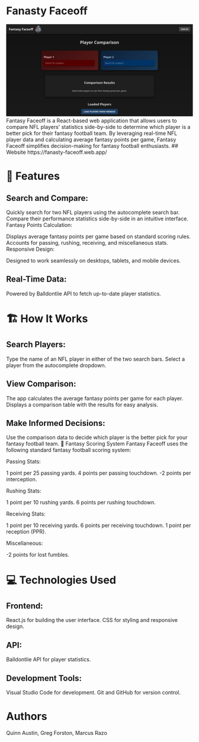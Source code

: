 # Fanasty Faceoff
<img src="preview website readme.png" alt="">
Fantasy Faceoff is a React-based web application that allows users to compare NFL players' statistics side-by-side to determine which player is a better pick for their fantasy football team. By leveraging real-time NFL player data and calculating average fantasy points per game, Fantasy Faceoff simplifies decision-making for fantasy football enthusiasts.
## Website
https://fanasty-faceoff.web.app/

# 🚀 Features
## Search and Compare:

Quickly search for two NFL players using the autocomplete search bar.
Compare their performance statistics side-by-side in an intuitive interface.
Fantasy Points Calculation:

Displays average fantasy points per game based on standard scoring rules.
Accounts for passing, rushing, receiving, and miscellaneous stats.
Responsive Design:

Designed to work seamlessly on desktops, tablets, and mobile devices.

## Real-Time Data:

Powered by Balldontlie API to fetch up-to-date player statistics.

# 🏗️ How It Works

## Search Players:

Type the name of an NFL player in either of the two search bars.
Select a player from the autocomplete dropdown.

## View Comparison:

The app calculates the average fantasy points per game for each player.
Displays a comparison table with the results for easy analysis.

## Make Informed Decisions:

Use the comparison data to decide which player is the better pick for your fantasy football team.
🧮 Fantasy Scoring System
Fantasy Faceoff uses the following standard fantasy football scoring system:

Passing Stats:

1 point per 25 passing yards.
4 points per passing touchdown.
-2 points per interception.

Rushing Stats:

1 point per 10 rushing yards.
6 points per rushing touchdown.

Receiving Stats:

1 point per 10 receiving yards.
6 points per receiving touchdown.
1 point per reception (PPR).

Miscellaneous:

-2 points for lost fumbles.
# 💻 Technologies Used

## Frontend:

React.js for building the user interface.
CSS for styling and responsive design.

## API:

Balldontlie API for player statistics.

## Development Tools:

Visual Studio Code for development.
Git and GitHub for version control.

# Authors
Quinn Austin, Greg Forston, Marcus Razo

